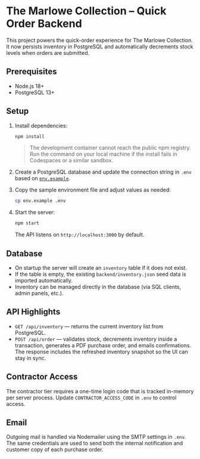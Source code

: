 # The Marlowe Collection – Quick Order Backend

This project powers the quick-order experience for The Marlowe Collection. It now persists inventory in PostgreSQL and automatically decrements stock levels when orders are submitted.

## Prerequisites

- Node.js 18+
- PostgreSQL 13+

## Setup

1. Install dependencies:

   ```bash
   npm install
   ```

   > The development container cannot reach the public npm registry. Run the command on your local machine if the install fails in Codespaces or a similar sandbox.

2. Create a PostgreSQL database and update the connection string in `.env` based on [`env.example`](./env.example).

3. Copy the sample environment file and adjust values as needed:

   ```bash
   cp env.example .env
   ```

4. Start the server:

   ```bash
   npm start
   ```

   The API listens on `http://localhost:3000` by default.

## Database

- On startup the server will create an `inventory` table if it does not exist.
- If the table is empty, the existing `backend/inventory.json` seed data is imported automatically.
- Inventory can be managed directly in the database (via SQL clients, admin panels, etc.).

## API Highlights

- `GET /api/inventory` — returns the current inventory list from PostgreSQL.
- `POST /api/order` — validates stock, decrements inventory inside a transaction, generates a PDF purchase order, and emails confirmations. The response includes the refreshed inventory snapshot so the UI can stay in sync.

## Contractor Access

The contractor tier requires a one-time login code that is tracked in-memory per server process. Update `CONTRACTOR_ACCESS_CODE` in `.env` to control access.

## Email

Outgoing mail is handled via Nodemailer using the SMTP settings in `.env`. The same credentials are used to send both the internal notification and customer copy of each purchase order.
